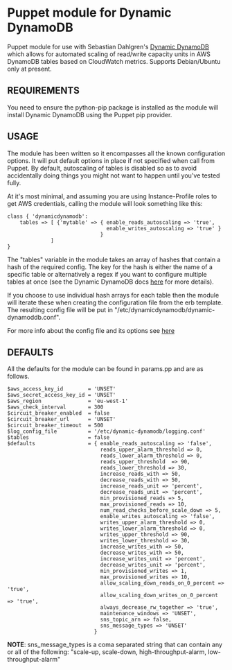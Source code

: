 Puppet module for Dynamic DynamoDB
==================================

Puppet module for use with Sebastian Dahlgren's [Dynamic DynamoDB](https://github.com/sebdah/dynamic-dynamodb) which allows for automated scaling of read/write capacity units in AWS DynamoDB tables based on CloudWatch metrics. Supports Debian/Ubuntu only at present.

REQUIREMENTS
------------
You need to ensure the python-pip package is installed as the module will install Dynamic DynamoDB using the Puppet pip provider.

USAGE
-----

The module has been written so it encompasses all the known configuration options. It will put default options in place if not specified when call from Puppet. By default, autoscaling of tables is disabled so as to avoid accidentally doing things you might not want to happen until you've tested fully.

At it's most minimal, and assuming you are using Instance-Profile roles to get AWS credentials, calling the module will look something like this:

    class { 'dynamicdynamodb': 
        tables => [ {'mytable' => { enable_reads_autoscaling => 'true', 
                                    enable_writes_autoscaling => 'true' } 
                                  }
                  ]
    }

The "tables" variable in the module takes an array of hashes that contain a hash of the required config. The key for the hash is either the name of a specific table or alternatively a regex if you want to configure multiple tables at once (see the Dynamic DynamoDB docs [here](http://dynamic-dynamodb.readthedocs.org/en/latest/configuration_options.html#global-configuration) for more details).

If you choose to use individual hash arrays for each table then the module will iterate these when creating the configuration file from the erb template. The resulting config file will be put in "/etc/dynamicdynamodb/dynamic-dynamoddb.conf".

For more info about the config file and its options see [here](http://dynamic-dynamodb.readthedocs.org/en/latest/example_configuration.html)

DEFAULTS
--------

All the defaults for the module can be found in params.pp and are as follows. 

    $aws_access_key_id        = 'UNSET'
    $aws_secret_access_key_id = 'UNSET'
    $aws_region               = 'eu-west-1'
    $aws_check_interval       = 300
    $circuit_breaker_enabled  = false
    $circuit_breaker_url      = 'UNSET'
    $circuit_breaker_timeout  = 500
    $log_config_file          = '/etc/dynamic-dynamodb/logging.conf'
    $tables                   = false
    $defaults                 = { enable_reads_autoscaling => 'false',
                                  reads_upper_alarm_threshold => 0,
                                  reads_lower_alarm_threshold => 0,
                                  reads_upper_threshold  => 90,
                                  reads_lower_threshold => 30,
                                  increase_reads_with => 50,
                                  decrease_reads_with => 50,
                                  increase_reads_unit => 'percent',
                                  decrease_reads_unit => 'percent',
                                  min_provisioned_reads => 5,
                                  max_provisioned_reads => 10,
                                  num_read_checks_before_scale_down => 5, 
                                  enable_writes_autoscaling => 'false',
                                  writes_upper_alarm_threshold => 0,
                                  writes_lower_alarm_threshold => 0,
                                  writes_upper_threshold => 90,
                                  writes_lower_threshold => 30,
                                  increase_writes_with => 50,
                                  decrease_writes_with => 50,
                                  increase_writes_unit => 'percent',
                                  decrease_writes_unit => 'percent',
                                  min_provisioned_writes => 1,
                                  max_provisioned_writes => 10,
                                  allow_scaling_down_reads_on_0_percent => 'true',
                                  allow_scaling_down_writes_on_0_percent => 'true',
                                  always_decrease_rw_together => 'true',
                                  maintenance_windows => 'UNSET',
                                  sns_topic_arn => false,
                                  sns_message_types => 'UNSET'
                                } 

__NOTE__: sns_message_types is a coma separated string that can contain any or all of the following: "scale-up, scale-down, high-throughput-alarm, low-throughput-alarm"

